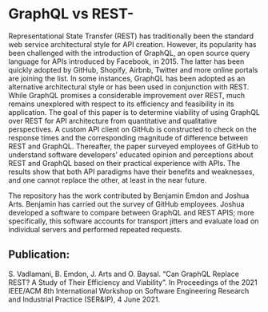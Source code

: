# GraphQL vs REST-
Representational State Transfer (REST) has traditionally been the standard web service architectural style for API creation. However, its popularity has been challenged with
the introduction of GraphQL, an open source query language for APIs introduced by Facebook, in 2015. The latter has been quickly adopted by GitHub, Shopify, Airbnb, Twitter and more online portals are joining the list. In some instances, GraphQL has been adopted as an alternative architectural style or has been used in conjunction with REST.
While GraphQL promises a considerable improvement over REST, much remains unexplored with respect to its efficiency and feasibility in its application. The goal of this paper is to determine viability of using GraphQL over REST for API architecture from quantitative and qualitative perspectives. A custom API client on GitHub is constructed to check on the response times and the corresponding magnitude of difference between REST and GraphQL. Thereafter, the paper surveyed employees of GitHub to understand software developers’ educated opinion and perceptions about REST and GraphQL based on their practical
experience with APIs. The results show that both API paradigms have their benefits and weaknesses, and one cannot replace the other, at least in the near future.

The repository has the work contributed by Benjamin Emdon and Joshua Arts. Benjamin has carried out the survey of GitHub employees. Joshua developed a software to compare between GraphQL and REST APIS; more specifically, this software accounts for transport jitters and evaluate load on individual servers and performed repeated requests.


## Publication:
S. Vadlamani, B. Emdon, J. Arts and O. Baysal. “Can GraphQL Replace REST?
A Study of Their Efficiency and Viability”. In Proceedings of the 2021 IEEE/ACM 8th International Workshop on Software Engineering Research and Industrial Practice (SER&IP), 4 June 2021.
